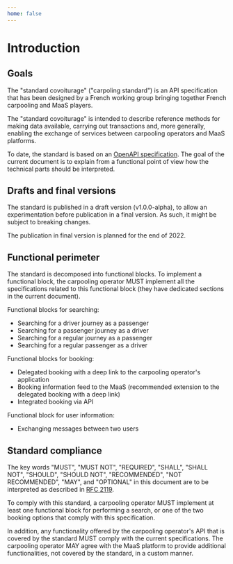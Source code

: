 ```yaml
---
home: false
---
```


# Introduction

## Goals

The "standard covoiturage" ("carpoling standard") is an API specification that 
has been designed by a French working group bringing together French 
carpooling and MaaS players.
 
The "standard covoiturage" is intended to describe reference methods for 
making data available, carrying out transactions and, more generally, enabling 
the exchange of services between carpooling operators and MaaS platforms.

To date, the standard is based on an
[OpenAPI specification](./standard-carpooling_openapi.yaml).
The goal of the current document is to explain from a functional point of view 
how the technical parts should be interpreted.


## Drafts and final versions

The standard is published in a draft version (v1.0.0-alpha), to allow an 
experimentation before publication in a final version. As such, it might be 
subject to breaking changes.

The publication in final version is planned for the end of 2022.



## Functional perimeter

The standard is decomposed into functional blocks. To implement a functional 
block, the carpooling operator MUST implement all the specifications related to
this functional block (they have dedicated sections in the current document).



Functional blocks for searching:
- Searching for a driver journey as a passenger
- Searching for a passenger journey as a driver
- Searching for a regular journey as a passenger
- Searching for a regular passenger as a driver

Functional blocks for booking:
- Delegated booking with a deep link to the carpooling operator's application
- Booking information feed to the MaaS (recommended extension to the delegated 
  booking with a deep link)
- Integrated booking via API

Functional block for user information:
- Exchanging messages between two users

## Standard compliance

The key words "MUST", "MUST NOT", "REQUIRED", "SHALL", "SHALL NOT", "SHOULD", 
"SHOULD NOT", "RECOMMENDED", "NOT RECOMMENDED", "MAY", and "OPTIONAL" in this 
document are to be interpreted as described in [RFC 
2119](http://tools.ietf.org/html/rfc2119).

To comply with this standard, a carpooling operator MUST implement at least one 
functional block for performing a search, or one of the two booking options 
that comply with this specification.

In addition, any functionality offered by the carpooling operator's API that is 
covered by the standard MUST comply with the current specifications. The 
carpooling operator MAY agree with the MaaS platform to provide additional 
functionalities, not covered by the standard, in a custom manner.





